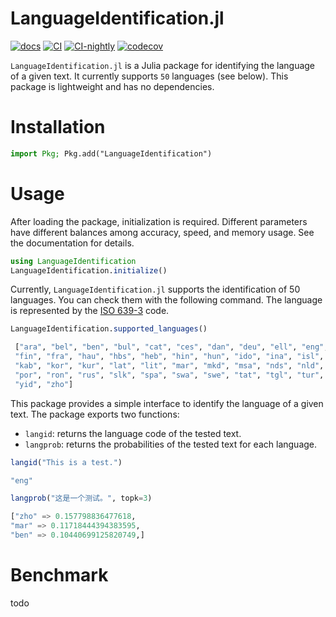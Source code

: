 # LanguageIdentification.jl
[![docs](https://img.shields.io/badge/docs-dev-blue.svg)](https://guo-yong-zhi.github.io/LanguageIdentification.jl/dev) [![CI](https://github.com/guo-yong-zhi/LanguageIdentification.jl/actions/workflows/ci.yml/badge.svg)](https://github.com/guo-yong-zhi/LanguageIdentification.jl/actions/workflows/ci.yml) [![CI-nightly](https://github.com/guo-yong-zhi/LanguageIdentification.jl/actions/workflows/ci-nightly.yml/badge.svg)](https://github.com/guo-yong-zhi/LanguageIdentification.jl/actions/workflows/ci-nightly.yml) [![codecov](https://codecov.io/gh/guo-yong-zhi/LanguageIdentification.jl/graph/badge.svg?token=lwDSoRUTmH)](https://codecov.io/gh/guo-yong-zhi/LanguageIdentification.jl)

`LanguageIdentification.jl` is a Julia package for identifying the language of a given text. It currently supports `50` languages (see below). This package is lightweight and has no dependencies.
# Installation
```julia
import Pkg; Pkg.add("LanguageIdentification")
```
# Usage
After loading the package, initialization is required. Different parameters have different balances among accuracy, speed, and memory usage. See the documentation for details. 
```julia
using LanguageIdentification
LanguageIdentification.initialize()
```
Currently, `LanguageIdentification.jl` supports the identification of 50 languages. You can check them with the following command. The language is represented by the [ISO 639-3](https://en.wikipedia.org/wiki/ISO_639_macrolanguage) code.
```julia
LanguageIdentification.supported_languages()
```
```julia
 ["ara", "bel", "ben", "bul", "cat", "ces", "dan", "deu", "ell", "eng", "epo", "fas", 
 "fin", "fra", "hau", "hbs", "heb", "hin", "hun", "ido", "ina", "isl", "ita", "jpn", 
 "kab", "kor", "kur", "lat", "lit", "mar", "mkd", "msa", "nds", "nld", "nor", "pol", 
 "por", "ron", "rus", "slk", "spa", "swa", "swe", "tat", "tgl", "tur", "ukr", "vie", 
 "yid", "zho"]
```
This package provides a simple interface to identify the language of a given text. The package exports two functions:
- `langid`: returns the language code of the tested text.
- `langprob`: returns the probabilities of the tested text for each language.
```julia
langid("This is a test.")
```
```julia
"eng"
```
```julia
langprob("这是一个测试。", topk=3)
```
```julia
["zho" => 0.157798836477618,
"mar" => 0.11718444394383595,
"ben" => 0.10440699125820749,]
```
# Benchmark
todo